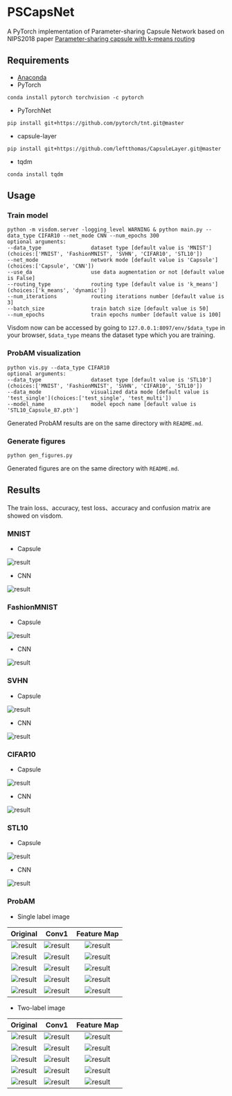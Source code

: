 # PSCapsNet
A PyTorch implementation of Parameter-sharing Capsule Network based on NIPS2018 paper [Parameter-sharing capsule with k-means routing]()

## Requirements
* [Anaconda](https://www.anaconda.com/download/)
* PyTorch
```
conda install pytorch torchvision -c pytorch
```
* PyTorchNet
```
pip install git+https://github.com/pytorch/tnt.git@master
```
* capsule-layer
```
pip install git+https://github.com/leftthomas/CapsuleLayer.git@master
```
* tqdm
```
conda install tqdm
```

## Usage

### Train model
```
python -m visdom.server -logging_level WARNING & python main.py --data_type CIFAR10 --net_mode CNN --num_epochs 300
optional arguments:
--data_type                dataset type [default value is 'MNIST'](choices:['MNIST', 'FashionMNIST', 'SVHN', 'CIFAR10', 'STL10'])
--net_mode                 network mode [default value is 'Capsule'](choices:['Capsule', 'CNN'])
--use_da                   use data augmentation or not [default value is False]
--routing_type             routing type [default value is 'k_means'](choices:['k_means', 'dynamic'])
--num_iterations           routing iterations number [default value is 3]
--batch_size               train batch size [default value is 50]
--num_epochs               train epochs number [default value is 100]
```
Visdom now can be accessed by going to `127.0.0.1:8097/env/$data_type` in your browser, 
`$data_type` means the dataset type which you are training.

### ProbAM visualization
```
python vis.py --data_type CIFAR10 
optional arguments:
--data_type                dataset type [default value is 'STL10'](choices:['MNIST', 'FashionMNIST', 'SVHN', 'CIFAR10', 'STL10'])
--data_mode                visualized data mode [default value is 'test_single'](choices:['test_single', 'test_multi'])
--model_name               model epoch name [default value is 'STL10_Capsule_87.pth']
```
Generated ProbAM results are on the same directory with `README.md`.

### Generate figures
```
python gen_figures.py
```
Generated figures are on the same directory with `README.md`.

## Results
The train loss、accuracy, test loss、accuracy and confusion matrix are showed on visdom.

### MNIST
- Capsule

![result](results/capsule_mnist.png)

- CNN

![result](results/cnn_mnist.png)

### FashionMNIST
- Capsule

![result](results/capsule_fashionmnist.png)

- CNN

![result](results/cnn_fashionmnist.png)

### SVHN
- Capsule

![result](results/capsule_svhn.png)

- CNN

![result](results/cnn_svhn.png)

### CIFAR10
- Capsule

![result](results/capsule_cifar10.png)

- CNN

![result](results/cnn_cifar10.png)

### STL10
- Capsule

![result](results/capsule_stl10.png)

- CNN

![result](results/cnn_stl10.png)


### ProbAM 
- Single label image

| Original | Conv1 | Feature Map | 
| :-: | :-: | :-: | 
| ![result](results/vis_MNIST_test_single_original.png) | ![result](results/vis_MNIST_test_single_conv1.png)| ![result](results/vis_MNIST_test_single_features.png) | 
| ![result](results/vis_FashionMNIST_test_single_original.png) | ![result](results/vis_FashionMNIST_test_single_conv1.png)| ![result](results/vis_FashionMNIST_test_single_features.png) | 
| ![result](results/vis_SVHN_test_single_original.png) | ![result](results/vis_SVHN_test_single_conv1.png)| ![result](results/vis_SVHN_test_single_features.png) | 
| ![result](results/vis_CIFAR10_test_single_original.png) | ![result](results/vis_CIFAR10_test_single_conv1.png)| ![result](results/vis_CIFAR10_test_single_features.png) | 
| ![result](results/vis_STL10_test_single_original.png) | ![result](results/vis_STL10_test_single_conv1.png)| ![result](results/vis_STL10_test_single_features.png) | 

- Two-label image

| Original | Conv1 | Feature Map | 
| :-: | :-: | :-: | 
| ![result](results/vis_MNIST_test_multi_original.png) | ![result](results/vis_MNIST_test_multi_conv1.png)| ![result](results/vis_MNIST_test_multi_features.png) | 
| ![result](results/vis_FashionMNIST_test_multi_original.png) | ![result](results/vis_FashionMNIST_test_multi_conv1.png)| ![result](results/vis_FashionMNIST_test_multi_features.png) | 
| ![result](results/vis_SVHN_test_multi_original.png) | ![result](results/vis_SVHN_test_multi_conv1.png)| ![result](results/vis_SVHN_test_multi_features.png) | 
| ![result](results/vis_CIFAR10_test_multi_original.png) | ![result](results/vis_CIFAR10_test_multi_conv1.png)| ![result](results/vis_CIFAR10_test_multi_features.png) | 
| ![result](results/vis_STL10_test_multi_original.png) | ![result](results/vis_STL10_test_multi_conv1.png)| ![result](results/vis_STL10_test_multi_features.png) | 
